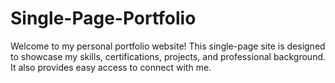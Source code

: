 # Single-Page-Portfolio
Welcome to my personal portfolio website! This single-page site is designed to showcase my skills, certifications, projects, and professional background. It also provides easy access to connect with me.
